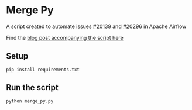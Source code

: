 # Merge Py

A script created to automate issues [#20139](https://github.com/apache/airflow/issues/20139) and [#20296](https://github.com/apache/airflow/issues/20139) in Apache Airflow

Find the [blog post accompanying the script here](https://bhavaniravi.com/blog/merge-python-module-script/)

## Setup 

```
pip install requirements.txt
```

## Run the script

```
python merge_py.py
```
